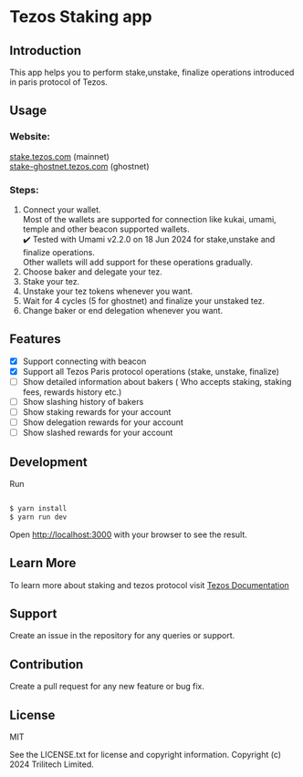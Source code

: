 # Tezos Staking app

## Introduction
This app helps you to perform stake,unstake, finalize operations introduced in paris protocol of Tezos.

## Usage
### Website: 
[stake.tezos.com](stake.tezos.com) (mainnet) <br>
[stake-ghostnet.tezos.com](stake-ghostnet.tezos.com) (ghostnet)

### Steps:
1. Connect your wallet. <br>
   Most of the wallets are supported for connection like kukai, umami, temple and other beacon supported wallets.<br>
   :heavy_check_mark: Tested with Umami v2.2.0 on 18 Jun 2024 for stake,unstake and finalize operations. 
<br>Other wallets will add support for these operations gradually.
2. Choose baker and delegate your tez. 
3. Stake your tez.
4. Unstake your tez tokens whenever you want.
5. Wait for 4 cycles (5 for ghostnet) and finalize your unstaked tez.
6. Change baker or end delegation whenever you want.

## Features

- [x] Support connecting with beacon 
- [x] Support all Tezos Paris protocol operations (stake, unstake, finalize)
- [ ] Show detailed information about bakers ( Who accepts staking, staking fees, rewards history etc.)
- [ ] Show slashing history of bakers
- [ ] Show staking rewards for your account
- [ ] Show delegation rewards for your account
- [ ] Show slashed rewards for your account

## Development
Run
```bash

$ yarn install
$ yarn run dev

```

Open [http://localhost:3000](http://localhost:3000) with your browser to see the result.

## Learn More

To learn more about staking and tezos protocol visit [Tezos Documentation](tezos.gitlab.io)

## Support
Create an issue in the repository for any queries or support.

## Contribution
Create a pull request for any new feature or bug fix.

## License
MIT

See the LICENSE.txt for license and copyright information.
Copyright (c) 2024 Trilitech Limited. 
```